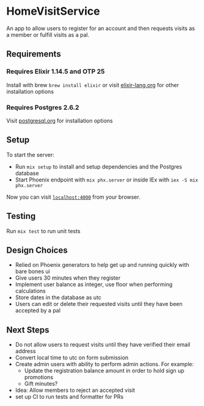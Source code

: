 # HomeVisitService

An app to allow users to register for an account and then requests visits as a member or fulfill visits as a pal.

## Requirements
### Requires Elixir 1.14.5 and OTP 25

Install with brew
`brew install elixir`
or visit [elixir-lang.org](https://elixir-lang.org/install.html) for other installation options

### Requires Postgres 2.6.2

Visit [postgresql.org](https://www.postgresql.org/download/) for installation options

## Setup
To start the server:

  * Run `mix setup` to install and setup dependencies and the Postgres database
  * Start Phoenix endpoint with `mix phx.server` or inside IEx with `iex -S mix phx.server`

Now you can visit [`localhost:4000`](http://localhost:4000) from your browser.

## Testing
Run `mix test` to run unit tests

## Design Choices
- Relied on Phoenix generators to help get up and running quickly with bare bones ui
- Give users 30 minutes when they register
- Implement user balance as integer, use floor when performing calculations
- Store dates in the database as utc
- Users can edit or delete their requested visits until they have been accepted by a pal

## Next Steps
- Do not allow users to request visits until they have verified their email address
- Convert local time to utc on form submission
- Create admin users with ability to perform admin actions. For example:
  - Update the registration balance amount in order to hold sign up promotions
  - Gift minutes?
- Idea: Allow members to reject an accepted visit
- set up CI to run tests and formatter for PRs


